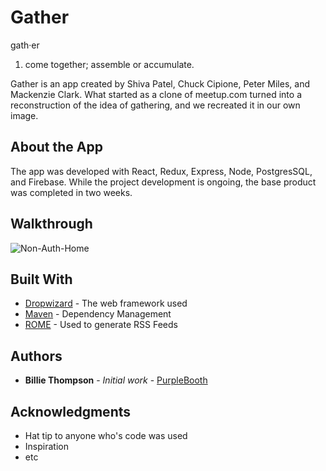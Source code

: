 # Gather

gath·er
1. come together; assemble or accumulate.

Gather is an app created by Shiva Patel, Chuck Cipione, Peter Miles, and Mackenzie Clark. What started as a clone of meetup.com turned into a reconstruction of the idea of gathering, and we recreated it in our own image. 



## About the App 

The app was developed with React, Redux, Express, Node, PostgresSQL, and Firebase. While the project development is ongoing, the base product was completed in two weeks. 

## Walkthrough

![Non-Auth-Home](http://raw.github.com/MeetupClone/Gather/blob/screenshot-branch-dont-ask-me-about-it/public/screenshots/gather-account-notifications.PNG)

## Built With

* [Dropwizard](http://www.dropwizard.io/1.0.2/docs/) - The web framework used
* [Maven](https://maven.apache.org/) - Dependency Management
* [ROME](https://rometools.github.io/rome/) - Used to generate RSS Feeds


## Authors

* **Billie Thompson** - *Initial work* - [PurpleBooth](https://github.com/PurpleBooth)



## Acknowledgments

* Hat tip to anyone who's code was used
* Inspiration
* etc

